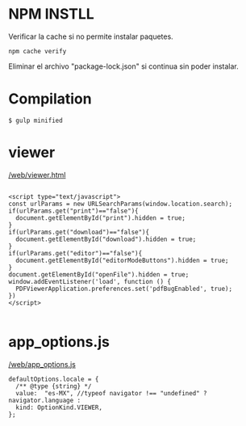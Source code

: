 # NPM INSTLL

Verificar la cache si no permite instalar paquetes.
```
npm cache verify
```

Eliminar el archivo "package-lock.json" si continua sin poder instalar.

# Compilation

```
$ gulp minified
```


# viewer
[/web/viewer.html](/web/viewer.html)

```

<script type="text/javascript">
const urlParams = new URLSearchParams(window.location.search);
if(urlParams.get("print")=="false"){
  document.getElementById("print").hidden = true;
}
if(urlParams.get("download")=="false"){
  document.getElementById("download").hidden = true;
}
if(urlParams.get("editor")=="false"){
  document.getElementById("editorModeButtons").hidden = true;
}
document.getElementById("openFile").hidden = true;
window.addEventListener('load', function () {
  PDFViewerApplication.preferences.set('pdfBugEnabled', true);
})
</script>


```

# app_options.js
[/web/app_options.js](/web/app_options.js)

```
defaultOptions.locale = {
  /** @type {string} */
  value:  "es-MX", //typeof navigator !== "undefined" ? navigator.language :
  kind: OptionKind.VIEWER,
};

```
